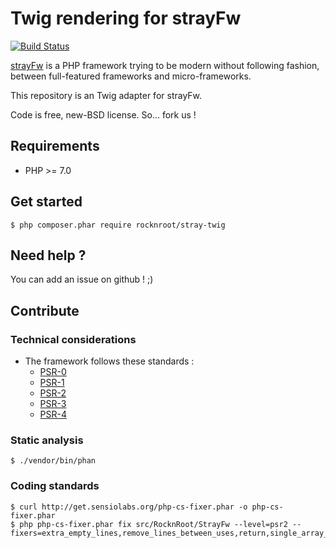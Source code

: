 # Twig rendering for strayFw

[![Build Status](https://travis-ci.org/RocknRoot/strayTwig.png?branch=master)](https://travis-ci.org/RocknRoot/strayTwig)

[strayFw](https://github.com/RocknRoot/strayFw 'strayFw') is a PHP framework trying to be modern without following fashion, between full-featured frameworks and micro-frameworks.

This repository is an Twig adapter for strayFw.

Code is free, new-BSD license. So... fork us !

## Requirements

* PHP >= 7.0

## Get started

    $ php composer.phar require rocknroot/stray-twig

## Need help ?

You can add an issue on github ! ;)

## Contribute

### Technical considerations

* The framework follows these standards :
    * [PSR-0](https://github.com/php-fig/fig-standards/blob/master/accepted/PSR-0.md 'PSR-0')
    * [PSR-1](https://github.com/php-fig/fig-standards/blob/master/accepted/PSR-1-basic-coding-standard.md 'PSR-1')
    * [PSR-2](https://github.com/php-fig/fig-standards/blob/master/accepted/PSR-2-coding-style-guide.md 'PSR-2')
    * [PSR-3](https://github.com/php-fig/fig-standards/blob/master/accepted/PSR-3-logger-interface.md 'PSR-3')
    * [PSR-4](https://github.com/php-fig/fig-standards/blob/master/accepted/PSR-4-autoloader.md 'PSR-4')

### Static analysis

    $ ./vendor/bin/phan

### Coding standards

    $ curl http://get.sensiolabs.org/php-cs-fixer.phar -o php-cs-fixer.phar
    $ php php-cs-fixer.phar fix src/RocknRoot/StrayFw --level=psr2 --fixers=extra_empty_lines,remove_lines_between_uses,return,single_array_no_trailing_comma,spaces_before_semicolon,spaces_cast,unused_use,whitespacy_lines,concat_with_spaces,ordered_use

